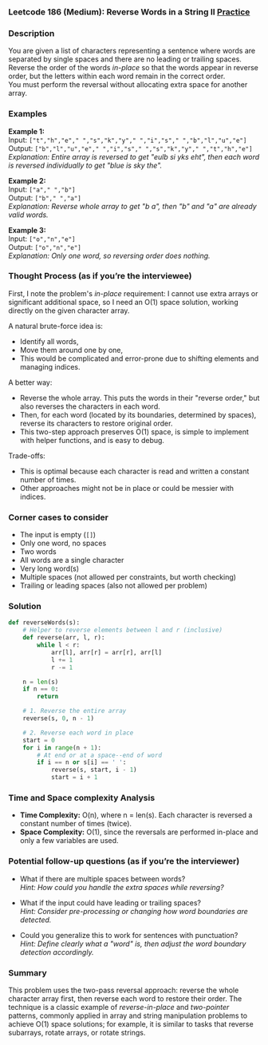 ### Leetcode 186 (Medium): Reverse Words in a String II [Practice](https://leetcode.com/problems/reverse-words-in-a-string-ii)

### Description  
You are given a list of characters representing a sentence where words are separated by single spaces and there are no leading or trailing spaces. Reverse the order of the words *in-place* so that the words appear in reverse order, but the letters within each word remain in the correct order.  
You must perform the reversal without allocating extra space for another array.

### Examples  

**Example 1:**  
Input: `["t","h","e"," ","s","k","y"," ","i","s"," ","b","l","u","e"]`  
Output: `["b","l","u","e"," ","i","s"," ","s","k","y"," ","t","h","e"]`  
*Explanation: Entire array is reversed to get "eulb si yks eht", then each word is reversed individually to get "blue is sky the".*

**Example 2:**  
Input: `["a"," ","b"]`  
Output: `["b"," ","a"]`  
*Explanation: Reverse whole array to get "b a", then "b" and "a" are already valid words.*

**Example 3:**  
Input: `["o","n","e"]`  
Output: `["o","n","e"]`  
*Explanation: Only one word, so reversing order does nothing.*

### Thought Process (as if you’re the interviewee)  
First, I note the problem's *in-place* requirement: I cannot use extra arrays or significant additional space, so I need an O(1) space solution, working directly on the given character array.

A natural brute-force idea is:
- Identify all words,
- Move them around one by one,
- This would be complicated and error-prone due to shifting elements and managing indices.

A better way:  
- Reverse the whole array. This puts the words in their "reverse order," but also reverses the characters in each word.
- Then, for each word (located by its boundaries, determined by spaces), reverse its characters to restore original order.
- This two-step approach preserves O(1) space, is simple to implement with helper functions, and is easy to debug.

Trade-offs:  
- This is optimal because each character is read and written a constant number of times.  
- Other approaches might not be in place or could be messier with indices.

### Corner cases to consider  
- The input is empty (`[]`)
- Only one word, no spaces
- Two words
- All words are a single character
- Very long word(s)
- Multiple spaces (not allowed per constraints, but worth checking)
- Trailing or leading spaces (also not allowed per problem)

### Solution

```python
def reverseWords(s):
    # Helper to reverse elements between l and r (inclusive)
    def reverse(arr, l, r):
        while l < r:
            arr[l], arr[r] = arr[r], arr[l]
            l += 1
            r -= 1

    n = len(s)
    if n == 0:
        return

    # 1. Reverse the entire array
    reverse(s, 0, n - 1)

    # 2. Reverse each word in place
    start = 0
    for i in range(n + 1):
        # At end or at a space--end of word
        if i == n or s[i] == ' ':
            reverse(s, start, i - 1)
            start = i + 1
```

### Time and Space complexity Analysis  

- **Time Complexity:** O(n), where n = len(s). Each character is reversed a constant number of times (twice).
- **Space Complexity:** O(1), since the reversals are performed in-place and only a few variables are used.

### Potential follow-up questions (as if you’re the interviewer)  

- What if there are multiple spaces between words?  
  *Hint: How could you handle the extra spaces while reversing?*

- What if the input could have leading or trailing spaces?  
  *Hint: Consider pre-processing or changing how word boundaries are detected.*

- Could you generalize this to work for sentences with punctuation?  
  *Hint: Define clearly what a "word" is, then adjust the word boundary detection accordingly.*

### Summary  
This problem uses the two-pass reversal approach: reverse the whole character array first, then reverse each word to restore their order. The technique is a classic example of *reverse-in-place* and *two-pointer* patterns, commonly applied in array and string manipulation problems to achieve O(1) space solutions; for example, it is similar to tasks that reverse subarrays, rotate arrays, or rotate strings.